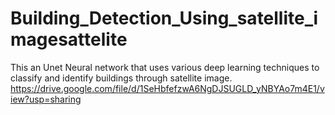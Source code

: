 # Building_Detection_Using_satellite_imagesattelite
This an  Unet Neural network that uses various deep learning techniques to classify and identify buildings through satellite image.
https://drive.google.com/file/d/1SeHbfefzwA6NgDJSUGLD_yNBYAo7m4E1/view?usp=sharing

